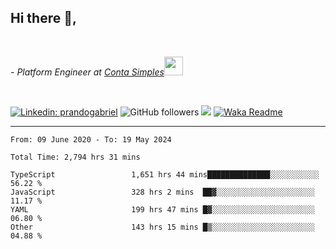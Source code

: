 <h2>Hi there  👋,</h2> </br>

<p><em>- Platform Engineer at <a href="https://contasimples.com">Conta Simples</a><img src="https://media.giphy.com/media/WUlplcMpOCEmTGBtBW/giphy.gif" width="30"> 
</em></p></br>


[![Linkedin: prandogabriel](https://img.shields.io/badge/-prandogabriel-blue?style=flat-square&logo=Linkedin&logoColor=white&link=https://www.linkedin.com/in/prandogabriel/)](https://www.linkedin.com/in/prandogabriel)
![GitHub followers](https://img.shields.io/github/followers/prandogabriel?label=Follow&style=social)
![](https://visitor-badge.glitch.me/badge?page_id=prandogabriel.prandogabriel)
[![Waka Readme](https://github.com/prandogabriel/prandogabriel/actions/workflows/update-stats.yml.yml/badge.svg)](https://github.com/prandogabriel/prandogabriel/actions/workflows/update-stats.yml.yml)

---

<!--START_SECTION:waka-->

```golang
From: 09 June 2020 - To: 19 May 2024

Total Time: 2,794 hrs 31 mins

TypeScript                 1,651 hrs 44 mins██████████████░░░░░░░░░░░   56.22 %
JavaScript                 328 hrs 2 mins  ██▓░░░░░░░░░░░░░░░░░░░░░░   11.17 %
YAML                       199 hrs 47 mins █▓░░░░░░░░░░░░░░░░░░░░░░░   06.80 %
Other                      143 hrs 15 mins █▒░░░░░░░░░░░░░░░░░░░░░░░   04.88 %
```

<!--END_SECTION:waka-->
